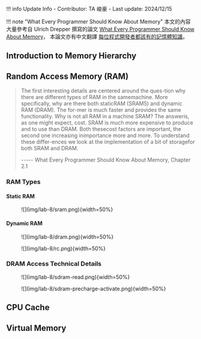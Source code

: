 !!! info Update Info
    - Contributor: TA 峻豪
    - Last update: 2024/12/15

!!! note "What Every Programmer Should Know About Memory"
    本文的內容大量參考自 Ulrich Drepper 撰寫的論文 [What Every Programmer Should Know About Memory](https://people.freebsd.org/~lstewart/articles/cpumemory.pdf)，
    本論文亦有中文翻譯 [每位程式開發者都該有的記憶體知識](https://sysprog21.github.io/cpumemory-zhtw/)。

## Introduction to Memory Hierarchy

## Random Access Memory (RAM)

> The first interesting details are centered around the ques-tion why there are different types of RAM in the samemachine.
> More specifically, why are there both staticRAM (SRAM5) and dynamic RAM (DRAM). The for-mer is much faster and provides the same functionality.
> Why is not all RAM in a machine SRAM? The answeris, as one might expect, cost. SRAM is much more expensive to produce and to use than DRAM.
> Both thesecost factors are important, the second one increasing inimportance more and more. To understand these differ-ences we look at the implementation of a bit of storagefor both SRAM and DRAM.
>
> ----- What Every Programmer Should Know About Memory, Chapter 2.1

### RAM Types

#### Static RAM

<figure markdown="span">
    ![](img/lab-8/sram.png){width=50%}
</figure>

#### Dynamic RAM

<figure markdown="span">
    ![](img/lab-8/dram.png){width=50%}
</figure>

<figure markdown="span">
    ![](img/lab-8/rc.png){width=50%}
</figure>

### DRAM Access Technical Details

<figure markdown="span">
    ![](img/lab-8/sdram-read.png){width=50%}
</figure>

<figure markdown="span">
    ![](img/lab-8/sdram-precharge-activate.png){width=50%}
</figure>

## CPU Cache

## Virtual Memory
